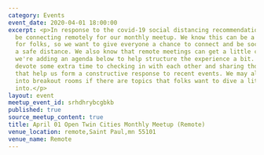 ```yaml
---
category: Events
event_date: 2020-04-01 18:00:00
excerpt: <p>In response to the covid-19 social distancing recommendations, we will
  be connecting remotely for our monthly meetup. We know this can be a stressful time
  for folks, so we want to give everyone a chance to connect and be social, but at
  a safe distance. We also know that remote meetings can get a little chaotic, so
  we're adding an agenda below to help structure the experience a bit. We'll try to
  devote some extra time to checking in with each other and sharing thoughts/ideas/experiences
  that help us form a constructive response to recent events. We may also group up
  into breakout rooms if there are topics that folks want to dive a little deeper
  into.</p>
layout: event
meetup_event_id: srhdhrybcgbkb
published: true
source_meetup_content: true
title: April 01 Open Twin Cities Monthly Meetup (Remote)
venue_location: remote,Saint Paul,mn 55101
venue_name: Remote
---
```

